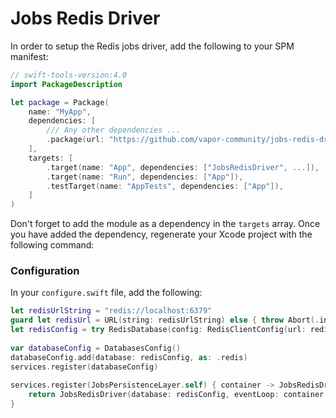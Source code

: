 # Jobs Redis Driver

In order to setup the Redis jobs driver, add the following to your SPM manifest: 

```swift
// swift-tools-version:4.0
import PackageDescription

let package = Package(
    name: "MyApp",
    dependencies: [
        /// Any other dependencies ...
        .package(url: "https://github.com/vapor-community/jobs-redis-driver.git", from: "0.2.0"),
    ],
    targets: [
        .target(name: "App", dependencies: ["JobsRedisDriver", ...]),
        .target(name: "Run", dependencies: ["App"]),
        .testTarget(name: "AppTests", dependencies: ["App"]),
    ]
)
```

Don't forget to add the module as a dependency in the `targets` array. Once you have added the dependency, regenerate your Xcode project with the following command:

### Configuration 

In your `configure.swift` file, add the following:

```swift
let redisUrlString = "redis://localhost:6379"
guard let redisUrl = URL(string: redisUrlString) else { throw Abort(.internalServerError) }
let redisConfig = try RedisDatabase(config: RedisClientConfig(url: redisUrl))
    
var databaseConfig = DatabasesConfig()
databaseConfig.add(database: redisConfig, as: .redis)
services.register(databaseConfig)
    
services.register(JobsPersistenceLayer.self) { container -> JobsRedisDriver in
    return JobsRedisDriver(database: redisConfig, eventLoop: container.next())
}
```